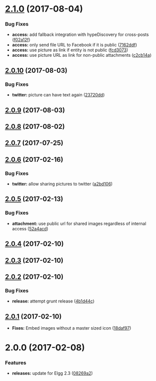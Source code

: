 <a name="2.1.0"></a>
# [2.1.0](https://github.com/arckinteractive/elgg_hybridauth_share/compare/2.0.10...v2.1.0) (2017-08-04)


### Bug Fixes

* **access:** add fallback integration with hypeDiscovery for cross-posts ([f02a12f](https://github.com/arckinteractive/elgg_hybridauth_share/commit/f02a12f))
* **access:** only send file URL to Facebook if it is public ([7162ddf](https://github.com/arckinteractive/elgg_hybridauth_share/commit/7162ddf))
* **access:** use picture as link if entity is not public ([fcd3073](https://github.com/arckinteractive/elgg_hybridauth_share/commit/fcd3073))
* **access:** use picture URL as link for non-public attachments ([c2cb14a](https://github.com/arckinteractive/elgg_hybridauth_share/commit/c2cb14a))



<a name="2.0.10"></a>
## [2.0.10](https://github.com/arckinteractive/elgg_hybridauth_share/compare/2.0.9...v2.0.10) (2017-08-03)


### Bug Fixes

* **twitter:** picture can have text again ([23720dd](https://github.com/arckinteractive/elgg_hybridauth_share/commit/23720dd))



<a name="2.0.9"></a>
## [2.0.9](https://github.com/arckinteractive/elgg_hybridauth_share/compare/2.0.8...v2.0.9) (2017-08-03)




<a name="2.0.8"></a>
## [2.0.8](https://github.com/arckinteractive/elgg_hybridauth_share/compare/2.0.7...v2.0.8) (2017-08-02)




<a name="2.0.7"></a>
## [2.0.7](https://github.com/arckinteractive/elgg_hybridauth_share/compare/2.0.6...v2.0.7) (2017-07-25)




<a name="2.0.6"></a>
## [2.0.6](https://github.com/arckinteractive/elgg_hybridauth_share/compare/2.0.5...v2.0.6) (2017-02-16)


### Bug Fixes

* **twitter:** allow sharing pictures to twitter ([a2bd106](https://github.com/arckinteractive/elgg_hybridauth_share/commit/a2bd106))



<a name="2.0.5"></a>
## [2.0.5](https://github.com/arckinteractive/elgg_hybridauth_share/compare/2.0.4...v2.0.5) (2017-02-13)


### Bug Fixes

* **attachment:** use public url for shared images regardless of internal access ([52a4acd](https://github.com/arckinteractive/elgg_hybridauth_share/commit/52a4acd))



<a name="2.0.4"></a>
## [2.0.4](https://github.com/arckinteractive/elgg_hybridauth_share/compare/2.0.3...v2.0.4) (2017-02-10)




<a name="2.0.3"></a>
## [2.0.3](https://github.com/arckinteractive/elgg_hybridauth_share/compare/2.0.2...v2.0.3) (2017-02-10)




<a name="2.0.2"></a>
## [2.0.2](https://github.com/arckinteractive/elgg_hybridauth_share/compare/2.0.1...v2.0.2) (2017-02-10)


### Bug Fixes

* **release:** attempt grunt release ([4b1d44c](https://github.com/arckinteractive/elgg_hybridauth_share/commit/4b1d44c))



<a name="2.0.1"></a>
## [2.0.1](https://github.com/arckinteractive/elgg_hybridauth_share/compare/2.0.0...v2.0.1) (2017-02-10)

* **Fixes:** Embed images without a master sized icon ([18daf97](https://github.com/arckinteractive/elgg_hybridauth_share/commit/18daf97e5d3554221678216a37c789e7d17b2b19))


<a name="2.0.0"></a>
# 2.0.0 (2017-02-08)


### Features

* **releases:** update for Elgg 2.3 ([08269a2](https://github.com/arckinteractive/elgg_hybridauth_share/commit/08269a2))



